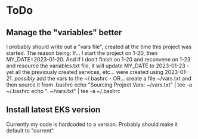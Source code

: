 # ToDo

## Manage the "variables" better
I probably should write out a "vars file", created at the time this project was started.  The reason being:  If... I start the project on 1-20, then MY_DATE=2023-01-20.  And if I don't finish on 1-20 and reconvene on 1-23 and resource the variables.txt file, it will update MY_DATE to 2023-01-23 - yet all the previously created services, etc... were created using 2023-01-21.
*possibly* add the vars to the ~/.bashrc - OR... create a file ~/vars.txt and then source it from .bashrc
echo "Sourcing Project Vars: ~/vars.txt" | tee -a ~/.bashrc
echo ". ~/vars.txt" | tee -a ~/.bashrc

## Install latest EKS version
Currently my code is hardcoded to a version.  Probably should make it default to "current".
